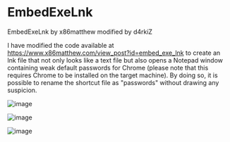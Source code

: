 # EmbedExeLnk 
EmbedExeLnk by x86matthew modified by d4rkiZ


I have modified the code available at https://www.x86matthew.com/view_post?id=embed_exe_lnk to create an lnk file that not only looks like a text file but also opens a Notepad window containing weak default passwords for Chrome (please note that this requires Chrome to be installed on the target machine). By doing so, it is possible to rename the shortcut file as "passwords" without drawing any suspicion.

![image](https://user-images.githubusercontent.com/97190263/233455112-836dfe4b-50f3-4a34-a78d-92143d3873d8.png)



![image](https://user-images.githubusercontent.com/97190263/233454190-9842fbf5-14b2-4ca4-99d6-908ca4bdf510.png)

![image](https://user-images.githubusercontent.com/97190263/233454254-55daf839-2621-43b9-9b51-4ce81d047f95.png)
